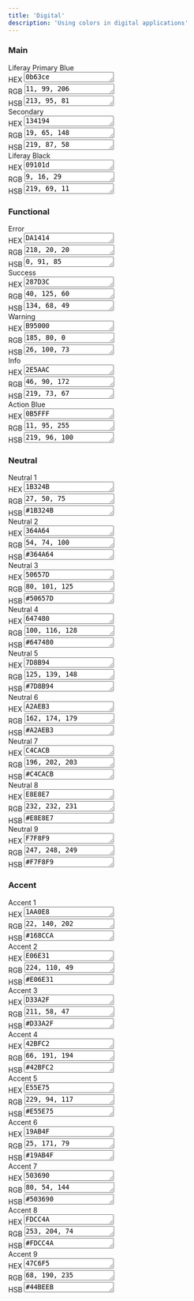 ```yaml
---
title: 'Digital'
description: 'Using colors in digital applications'
---
```


### Main

<div className="row">
	<div className="col-md-4">
		<div className="card-type-asset color-card">
			<div className="card">
				<div className="aspect-ratio card-item-first" style={{background-color: "#0b63ce"}}>
				</div>
				<div className="card-body">
					<div className="card-row">
						<div className="autofit-col autofit-col-expand">
							<div className="card-title text-truncate" title="Color Name">Liferay Primary Blue</div>
							<div className="card-subtitle text-truncate" title="Value HEX"><span>HEX </span><textarea onclick="this.focus();this.select()" rows="1">0b63ce</textarea></div>
                            <div className="card-subtitle text-truncate" title="Value RGB"><span>RGB </span><textarea onclick="this.focus();this.select()" rows="1">11, 99, 206</textarea></div>
                            <div className="card-subtitle text-truncate" title="Value HSB"><span>HSB </span><textarea onclick="this.focus();this.select()" rows="1">213, 95, 81</textarea></div>
							<div className="card-detail">
							</div>
						</div>
					</div>
				</div>
			</div>
		</div>
	</div>
	<div className="col-md-4">
		<div className="card-type-asset color-card">
			<div className="card">
				<div className="aspect-ratio card-item-first" style={{background-color: "#204589"}}>
				</div>
				<div className="card-body">
					<div className="card-row">
						<div className="autofit-col autofit-col-expand">
							<div className="card-title text-truncate" title="Color Name">Secondary</div>
							<div className="card-subtitle text-truncate" title="Value HEX"><span>HEX </span><textarea onclick="this.focus();this.select()" rows="1">134194</textarea></div>
                            <div className="card-subtitle text-truncate" title="Value RGB"><span>RGB </span><textarea onclick="this.focus();this.select()" rows="1">19, 65, 148</textarea></div>
                            <div className="card-subtitle text-truncate" title="Value HSB"><span>HSB </span><textarea onclick="this.focus();this.select()" rows="1">219, 87, 58</textarea></div>
							<div className="card-detail">
							</div>
						</div>
					</div>
				</div>
			</div>
		</div>
	</div>
    <div className="col-md-4">
		<div className="card-type-asset color-card">
			<div className="card">
				<div className="aspect-ratio card-item-first" style={{background-color: "#09101d"}}>
				</div>
				<div className="card-body">
					<div className="card-row">
						<div className="autofit-col autofit-col-expand">
							<div className="card-title text-truncate" title="Color Name">Liferay Black</div>
							<div className="card-subtitle text-truncate" title="Value HEX"><span>HEX </span><textarea onclick="this.focus();this.select()" rows="1">09101d</textarea></div>
                            <div className="card-subtitle text-truncate" title="Value RGB"><span>RGB </span><textarea onclick="this.focus();this.select()" rows="1">9, 16, 29</textarea></div>
                            <div className="card-subtitle text-truncate" title="Value HSB"><span>HSB </span><textarea onclick="this.focus();this.select()" rows="1">219, 69, 11</textarea></div>
							<div className="card-detail">
							</div>
						</div>
					</div>
				</div>
			</div>
		</div>
	</div>
</div>

### Functional

<div className="row">
	<div className="col-md-4">
		<div className="card-type-asset color-card">
			<div className="card">
				<div className="aspect-ratio card-item-first" style={{background-color: "#DA1414"}}>
				</div>
				<div className="card-body">
					<div className="card-row">
						<div className="autofit-col autofit-col-expand">
							<div className="card-title text-truncate" title="Color Name">Error</div>
							<div className="card-subtitle text-truncate" title="Value HEX"><span>HEX </span><textarea onclick="this.focus();this.select()" rows="1">DA1414</textarea></div>
                            <div className="card-subtitle text-truncate" title="Value RGB"><span>RGB </span><textarea onclick="this.focus();this.select()" rows="1">218, 20, 20</textarea></div>
                            <div className="card-subtitle text-truncate" title="Value HSB"><span>HSB </span><textarea onclick="this.focus();this.select()" rows="1">0, 91, 85</textarea></div>
							<div className="card-detail">
							</div>
						</div>
					</div>
				</div>
			</div>
		</div>
	</div>
    <div className="col-md-4">
		<div className="card-type-asset color-card">
			<div className="card">
				<div className="aspect-ratio card-item-first" style={{background-color: "#287D3C"}}>
				</div>
				<div className="card-body">
					<div className="card-row">
						<div className="autofit-col autofit-col-expand">
							<div className="card-title text-truncate" title="Color Name">Success</div>
							<div className="card-subtitle text-truncate" title="Value HEX"><span>HEX </span><textarea onclick="this.focus();this.select()" rows="1">287D3C</textarea></div>
                            <div className="card-subtitle text-truncate" title="Value RGB"><span>RGB </span><textarea onclick="this.focus();this.select()" rows="1">40, 125, 60</textarea></div>
                            <div className="card-subtitle text-truncate" title="Value HSB"><span>HSB </span><textarea onclick="this.focus();this.select()" rows="1">134, 68, 49</textarea></div>
							<div className="card-detail">
							</div>
						</div>
					</div>
				</div>
			</div>
		</div>
	</div>
	<div className="col-md-4">
		<div className="card-type-asset color-card">
			<div className="card">
				<div className="aspect-ratio card-item-first" style={{background-color: "#B95000"}}>
				</div>
				<div className="card-body">
					<div className="card-row">
						<div className="autofit-col autofit-col-expand">
							<div className="card-title text-truncate" title="Color Name">Warning</div>
							<div className="card-subtitle text-truncate" title="Value HEX"><span>HEX </span><textarea onclick="this.focus();this.select()" rows="1">B95000</textarea></div>
                            <div className="card-subtitle text-truncate" title="Value RGB"><span>RGB </span><textarea onclick="this.focus();this.select()" rows="1">185, 80, 0</textarea></div>
                            <div className="card-subtitle text-truncate" title="Value HSB"><span>HSB </span><textarea onclick="this.focus();this.select()" rows="1">26, 100, 73</textarea></div>
							<div className="card-detail">
							</div>
						</div>
					</div>
				</div>
			</div>
		</div>
	</div>
    <div className="col-md-4">
		<div className="card-type-asset color-card">
			<div className="card">
				<div className="aspect-ratio card-item-first" style={{background-color: "#2E5AAC"}}>
				</div>
				<div className="card-body">
					<div className="card-row">
						<div className="autofit-col autofit-col-expand">
							<div className="card-title text-truncate" title="Color Name">Info</div>
							<div className="card-subtitle text-truncate" title="Value HEX"><span>HEX </span><textarea onclick="this.focus();this.select()" rows="1">2E5AAC</textarea></div>
                            <div className="card-subtitle text-truncate" title="Value RGB"><span>RGB </span><textarea onclick="this.focus();this.select()" rows="1">46, 90, 172</textarea></div>
                            <div className="card-subtitle text-truncate" title="Value HSB"><span>HSB </span><textarea onclick="this.focus();this.select()" rows="1">219, 73, 67</textarea></div>
							<div className="card-detail">
							</div>
						</div>
					</div>
				</div>
			</div>
		</div>
	</div>
	<div className="col-md-4">
		<div className="card-type-asset color-card">
			<div className="card">
				<div className="aspect-ratio card-item-first" style={{background-color: "#0b63ce"}}>
				</div>
				<div className="card-body">
					<div className="card-row">
						<div className="autofit-col autofit-col-expand">
							<div className="card-title text-truncate" title="Color Name">Action Blue</div>
							<div className="card-subtitle text-truncate" title="Value HEX"><span>HEX </span><textarea onclick="this.focus();this.select()" rows="1">0B5FFF</textarea></div>
                            <div className="card-subtitle text-truncate" title="Value RGB"><span>RGB </span><textarea onclick="this.focus();this.select()" rows="1">11, 95, 255</textarea></div>
                            <div className="card-subtitle text-truncate" title="Value HSB"><span>HSB </span><textarea onclick="this.focus();this.select()" rows="1">219, 96, 100</textarea></div>
							<div className="card-detail">
							</div>
						</div>
					</div>
				</div>
			</div>
		</div>
	</div>
</div>

### Neutral

<div className="row">
	<div className="col-md-4">
		<div className="card-type-asset color-card">
			<div className="card">
				<div className="aspect-ratio card-item-first" style={{background-color: "#1B324B"}}>
				</div>
				<div className="card-body">
					<div className="card-row">
						<div className="autofit-col autofit-col-expand">
							<div className="card-title text-truncate" title="Color Name">Neutral 1</div>
							<div className="card-subtitle text-truncate" title="Value HEX"><span>HEX </span><textarea onclick="this.focus();this.select()" rows="1">1B324B</textarea></div>
                            <div className="card-subtitle text-truncate" title="Value RGB"><span>RGB </span><textarea onclick="this.focus();this.select()" rows="1">27, 50, 75</textarea></div>
                            <div className="card-subtitle text-truncate" title="Value HSB"><span>HSB </span><textarea onclick="this.focus();this.select()" rows="1">#1B324B</textarea></div>
							<div className="card-detail">
							</div>
						</div>
					</div>
				</div>
			</div>
		</div>
	</div>
    <div className="col-md-4">
		<div className="card-type-asset color-card">
			<div className="card">
				<div className="aspect-ratio card-item-first" style={{background-color: "#364A64"}}>
				</div>
				<div className="card-body">
					<div className="card-row">
						<div className="autofit-col autofit-col-expand">
							<div className="card-title text-truncate" title="Color Name">Neutral 2</div>
							<div className="card-subtitle text-truncate" title="Value HEX"><span>HEX </span><textarea onclick="this.focus();this.select()" rows="1">364A64</textarea></div>
                            <div className="card-subtitle text-truncate" title="Value RGB"><span>RGB </span><textarea onclick="this.focus();this.select()" rows="1">54, 74, 100</textarea></div>
                            <div className="card-subtitle text-truncate" title="Value HSB"><span>HSB </span><textarea onclick="this.focus();this.select()" rows="1">#364A64</textarea></div>
							<div className="card-detail">
							</div>
						</div>
					</div>
				</div>
			</div>
		</div>
	</div>
    <div className="col-md-4">
		<div className="card-type-asset color-card">
			<div className="card">
				<div className="aspect-ratio card-item-first" style={{background-color: "#50657D"}}>
				</div>
				<div className="card-body">
					<div className="card-row">
						<div className="autofit-col autofit-col-expand">
							<div className="card-title text-truncate" title="Color Name">Neutral 3</div>
							<div className="card-subtitle text-truncate" title="Value HEX"><span>HEX </span><textarea onclick="this.focus();this.select()" rows="1">50657D</textarea></div>
                            <div className="card-subtitle text-truncate" title="Value RGB"><span>RGB </span><textarea onclick="this.focus();this.select()" rows="1">80, 101, 125</textarea></div>
                            <div className="card-subtitle text-truncate" title="Value HSB"><span>HSB </span><textarea onclick="this.focus();this.select()" rows="1">#50657D</textarea></div>
							<div className="card-detail">
							</div>
						</div>
					</div>
				</div>
			</div>
		</div>
	</div>
</div>

<div className="row">
	<div className="col-md-4">
		<div className="card-type-asset color-card">
			<div className="card">
				<div className="aspect-ratio card-item-first" style={{background-color: "#647480"}}>
				</div>
				<div className="card-body">
					<div className="card-row">
						<div className="autofit-col autofit-col-expand">
							<div className="card-title text-truncate" title="Color Name">Neutral 4</div>
							<div className="card-subtitle text-truncate" title="Value HEX"><span>HEX </span><textarea onclick="this.focus();this.select()" rows="1">647480</textarea></div>
                            <div className="card-subtitle text-truncate" title="Value RGB"><span>RGB </span><textarea onclick="this.focus();this.select()" rows="1">100, 116, 128</textarea></div>
                            <div className="card-subtitle text-truncate" title="Value HSB"><span>HSB </span><textarea onclick="this.focus();this.select()" rows="1">#647480</textarea></div>
							<div className="card-detail">
							</div>
						</div>
					</div>
				</div>
			</div>
		</div>
	</div>
    <div className="col-md-4">
		<div className="card-type-asset color-card">
			<div className="card">
				<div className="aspect-ratio card-item-first" style={{background-color: "#7D8B94"}}>
				</div>
				<div className="card-body">
					<div className="card-row">
						<div className="autofit-col autofit-col-expand">
							<div className="card-title text-truncate" title="Color Name">Neutral 5</div>
							<div className="card-subtitle text-truncate" title="Value HEX"><span>HEX </span><textarea onclick="this.focus();this.select()" rows="1">7D8B94</textarea></div>
                            <div className="card-subtitle text-truncate" title="Value RGB"><span>RGB </span><textarea onclick="this.focus();this.select()" rows="1">125, 139, 148</textarea></div>
                            <div className="card-subtitle text-truncate" title="Value HSB"><span>HSB </span><textarea onclick="this.focus();this.select()" rows="1">#7D8B94</textarea></div>
							<div className="card-detail">
							</div>
						</div>
					</div>
				</div>
			</div>
		</div>
	</div>
    <div className="col-md-4">
		<div className="card-type-asset color-card">
			<div className="card">
				<div className="aspect-ratio card-item-first" style={{background-color: "#A2AEB3"}}>
				</div>
				<div className="card-body">
					<div className="card-row">
						<div className="autofit-col autofit-col-expand">
							<div className="card-title text-truncate" title="Color Name">Neutral 6</div>
							<div className="card-subtitle text-truncate" title="Value HEX"><span>HEX </span><textarea onclick="this.focus();this.select()" rows="1">A2AEB3</textarea></div>
                            <div className="card-subtitle text-truncate" title="Value RGB"><span>RGB </span><textarea onclick="this.focus();this.select()" rows="1">162, 174, 179</textarea></div>
                            <div className="card-subtitle text-truncate" title="Value HSB"><span>HSB </span><textarea onclick="this.focus();this.select()" rows="1">#A2AEB3</textarea></div>
							<div className="card-detail">
							</div>
						</div>
					</div>
				</div>
			</div>
		</div>
	</div>
</div>

<div className="row">
	<div className="col-md-4">
		<div className="card-type-asset color-card">
			<div className="card">
				<div className="aspect-ratio card-item-first" style={{background-color: "#C4CACB"}}>
				</div>
				<div className="card-body">
					<div className="card-row">
						<div className="autofit-col autofit-col-expand">
							<div className="card-title text-truncate" title="Color Name">Neutral 7</div>
							<div className="card-subtitle text-truncate" title="Value HEX"><span>HEX </span><textarea onclick="this.focus();this.select()" rows="1">C4CACB</textarea></div>
                            <div className="card-subtitle text-truncate" title="Value RGB"><span>RGB </span><textarea onclick="this.focus();this.select()" rows="1">196, 202, 203</textarea></div>
                            <div className="card-subtitle text-truncate" title="Value HSB"><span>HSB </span><textarea onclick="this.focus();this.select()" rows="1">#C4CACB</textarea></div>
							<div className="card-detail">
							</div>
						</div>
					</div>
				</div>
			</div>
		</div>
	</div>
    <div className="col-md-4">
		<div className="card-type-asset color-card">
			<div className="card">
				<div className="aspect-ratio card-item-first" style={{background-color: "#E8E8E7"}}>
				</div>
				<div className="card-body">
					<div className="card-row">
						<div className="autofit-col autofit-col-expand">
							<div className="card-title text-truncate" title="Color Name">Neutral 8</div>
							<div className="card-subtitle text-truncate" title="Value HEX"><span>HEX </span><textarea onclick="this.focus();this.select()" rows="1">E8E8E7</textarea></div>
                            <div className="card-subtitle text-truncate" title="Value RGB"><span>RGB </span><textarea onclick="this.focus();this.select()" rows="1">232, 232, 231</textarea></div>
                            <div className="card-subtitle text-truncate" title="Value HSB"><span>HSB </span><textarea onclick="this.focus();this.select()" rows="1">#E8E8E7</textarea></div>
							<div className="card-detail">
							</div>
						</div>
					</div>
				</div>
			</div>
		</div>
	</div>
    <div className="col-md-4">
		<div className="card-type-asset color-card">
			<div className="card">
				<div className="aspect-ratio card-item-first" style={{background-color: "#F7F8F9"}}>
				</div>
				<div className="card-body">
					<div className="card-row">
						<div className="autofit-col autofit-col-expand">
							<div className="card-title text-truncate" title="Color Name">Neutral 9</div>
							<div className="card-subtitle text-truncate" title="Value HEX"><span>HEX </span><textarea onclick="this.focus();this.select()" rows="1">F7F8F9</textarea></div>
                            <div className="card-subtitle text-truncate" title="Value RGB"><span>RGB </span><textarea onclick="this.focus();this.select()" rows="1">247, 248, 249</textarea></div>
                            <div className="card-subtitle text-truncate" title="Value HSB"><span>HSB </span><textarea onclick="this.focus();this.select()" rows="1">#F7F8F9</textarea></div>
							<div className="card-detail">
							</div>
						</div>
					</div>
				</div>
			</div>
		</div>
	</div>
</div>

### Accent

<div className="row">
	<div className="col-md-4">
		<div className="card-type-asset color-card">
			<div className="card">
				<div className="aspect-ratio card-item-first" style={{background-color: "#1AA0E8"}}>
				</div>
				<div className="card-body">
					<div className="card-row">
						<div className="autofit-col autofit-col-expand">
							<div className="card-title text-truncate" title="Color Name">Accent 1</div>
							<div className="card-subtitle text-truncate" title="Value HEX"><span>HEX </span><textarea onclick="this.focus();this.select()" rows="1">1AA0E8</textarea></div>
                            <div className="card-subtitle text-truncate" title="Value RGB"><span>RGB </span><textarea onclick="this.focus();this.select()" rows="1">22, 140, 202</textarea></div>
                            <div className="card-subtitle text-truncate" title="Value HSB"><span>HSB </span><textarea onclick="this.focus();this.select()" rows="1">#168CCA</textarea></div>
							<div className="card-detail">
							</div>
						</div>
					</div>
				</div>
			</div>
		</div>
	</div>
    <div className="col-md-4">
		<div className="card-type-asset color-card">
			<div className="card">
				<div className="aspect-ratio card-item-first" style={{background-color: "#E06E31"}}>
				</div>
				<div className="card-body">
					<div className="card-row">
						<div className="autofit-col autofit-col-expand">
							<div className="card-title text-truncate" title="Color Name">Accent 2</div>
							<div className="card-subtitle text-truncate" title="Value HEX"><span>HEX </span><textarea onclick="this.focus();this.select()" rows="1">E06E31</textarea></div>
                            <div className="card-subtitle text-truncate" title="Value RGB"><span>RGB </span><textarea onclick="this.focus();this.select()" rows="1">224, 110, 49</textarea></div>
                            <div className="card-subtitle text-truncate" title="Value HSB"><span>HSB </span><textarea onclick="this.focus();this.select()" rows="1">#E06E31</textarea></div>
							<div className="card-detail">
							</div>
						</div>
					</div>
				</div>
			</div>
		</div>
	</div>
    <div className="col-md-4">
		<div className="card-type-asset color-card">
			<div className="card">
				<div className="aspect-ratio card-item-first" style={{background-color: "#D33A2F"}}>
				</div>
				<div className="card-body">
					<div className="card-row">
						<div className="autofit-col autofit-col-expand">
							<div className="card-title text-truncate" title="Color Name">Accent 3</div>
							<div className="card-subtitle text-truncate" title="Value HEX"><span>HEX </span><textarea onclick="this.focus();this.select()" rows="1">D33A2F</textarea></div>
                            <div className="card-subtitle text-truncate" title="Value RGB"><span>RGB </span><textarea onclick="this.focus();this.select()" rows="1">211, 58, 47</textarea></div>
                            <div className="card-subtitle text-truncate" title="Value HSB"><span>HSB </span><textarea onclick="this.focus();this.select()" rows="1">#D33A2F</textarea></div>
							<div className="card-detail">
							</div>
						</div>
					</div>
				</div>
			</div>
		</div>
	</div>
</div>

<div className="row">
	<div className="col-md-4">
		<div className="card-type-asset color-card">
			<div className="card">
				<div className="aspect-ratio card-item-first" style={{background-color: "#42BFC2"}}>
				</div>
				<div className="card-body">
					<div className="card-row">
						<div className="autofit-col autofit-col-expand">
							<div className="card-title text-truncate" title="Color Name">Accent 4</div>
							<div className="card-subtitle text-truncate" title="Value HEX"><span>HEX </span><textarea onclick="this.focus();this.select()" rows="1">42BFC2</textarea></div>
                            <div className="card-subtitle text-truncate" title="Value RGB"><span>RGB </span><textarea onclick="this.focus();this.select()" rows="1">66, 191, 194</textarea></div>
                            <div className="card-subtitle text-truncate" title="Value HSB"><span>HSB </span><textarea onclick="this.focus();this.select()" rows="1">#42BFC2</textarea></div>
							<div className="card-detail">
							</div>
						</div>
					</div>
				</div>
			</div>
		</div>
	</div>
    <div className="col-md-4">
		<div className="card-type-asset color-card">
			<div className="card">
				<div className="aspect-ratio card-item-first" style={{background-color: "#E55E75"}}>
				</div>
				<div className="card-body">
					<div className="card-row">
						<div className="autofit-col autofit-col-expand">
							<div className="card-title text-truncate" title="Color Name">Accent 5</div>
							<div className="card-subtitle text-truncate" title="Value HEX"><span>HEX </span><textarea onclick="this.focus();this.select()" rows="1">E55E75</textarea></div>
                            <div className="card-subtitle text-truncate" title="Value RGB"><span>RGB </span><textarea onclick="this.focus();this.select()" rows="1">229, 94, 117</textarea></div>
                            <div className="card-subtitle text-truncate" title="Value HSB"><span>HSB </span><textarea onclick="this.focus();this.select()" rows="1">#E55E75</textarea></div>
							<div className="card-detail">
							</div>
						</div>
					</div>
				</div>
			</div>
		</div>
	</div>
    <div className="col-md-4">
		<div className="card-type-asset color-card">
			<div className="card">
				<div className="aspect-ratio card-item-first" style={{background-color: "#19AB4F"}}>
				</div>
				<div className="card-body">
					<div className="card-row">
						<div className="autofit-col autofit-col-expand">
							<div className="card-title text-truncate" title="Color Name">Accent 6</div>
							<div className="card-subtitle text-truncate" title="Value HEX"><span>HEX </span><textarea onclick="this.focus();this.select()" rows="1">19AB4F</textarea></div>
                            <div className="card-subtitle text-truncate" title="Value RGB"><span>RGB </span><textarea onclick="this.focus();this.select()" rows="1">25, 171, 79</textarea></div>
                            <div className="card-subtitle text-truncate" title="Value HSB"><span>HSB </span><textarea onclick="this.focus();this.select()" rows="1">#19AB4F</textarea></div>
							<div className="card-detail">
							</div>
						</div>
					</div>
				</div>
			</div>
		</div>
	</div>
</div>

<div className="row">
	<div className="col-md-4">
		<div className="card-type-asset color-card">
			<div className="card">
				<div className="aspect-ratio card-item-first" style={{background-color: "#503690"}}>
				</div>
				<div className="card-body">
					<div className="card-row">
						<div className="autofit-col autofit-col-expand">
							<div className="card-title text-truncate" title="Color Name">Accent 7</div>
							<div className="card-subtitle text-truncate" title="Value HEX"><span>HEX </span><textarea onclick="this.focus();this.select()" rows="1">503690</textarea></div>
                            <div className="card-subtitle text-truncate" title="Value RGB"><span>RGB </span><textarea onclick="this.focus();this.select()" rows="1">80, 54, 144</textarea></div>
                            <div className="card-subtitle text-truncate" title="Value HSB"><span>HSB </span><textarea onclick="this.focus();this.select()" rows="1">#503690</textarea></div>
							<div className="card-detail">
							</div>
						</div>
					</div>
				</div>
			</div>
		</div>
	</div>
    <div className="col-md-4">
		<div className="card-type-asset color-card">
			<div className="card">
				<div className="aspect-ratio card-item-first" style={{background-color: "#FDCC4A"}}>
				</div>
				<div className="card-body">
					<div className="card-row">
						<div className="autofit-col autofit-col-expand">
							<div className="card-title text-truncate" title="Color Name">Accent 8</div>
							<div className="card-subtitle text-truncate" title="Value HEX"><span>HEX </span><textarea onclick="this.focus();this.select()" rows="1">FDCC4A</textarea></div>
                            <div className="card-subtitle text-truncate" title="Value RGB"><span>RGB </span><textarea onclick="this.focus();this.select()" rows="1">253, 204, 74</textarea></div>
                            <div className="card-subtitle text-truncate" title="Value HSB"><span>HSB </span><textarea onclick="this.focus();this.select()" rows="1">#FDCC4A</textarea></div>
							<div className="card-detail">
							</div>
						</div>
					</div>
				</div>
			</div>
		</div>
	</div>
    <div className="col-md-4">
		<div className="card-type-asset color-card">
			<div className="card">
				<div className="aspect-ratio card-item-first" style={{background-color: "#47C6F5"}}>
				</div>
				<div className="card-body">
					<div className="card-row">
						<div className="autofit-col autofit-col-expand">
							<div className="card-title text-truncate" title="Color Name">Accent 9</div>
							<div className="card-subtitle text-truncate" title="Value HEX"><span>HEX </span><textarea onclick="this.focus();this.select()" rows="1">47C6F5</textarea></div>
                            <div className="card-subtitle text-truncate" title="Value RGB"><span>RGB </span><textarea onclick="this.focus();this.select()" rows="1">68, 190, 235</textarea></div>
                            <div className="card-subtitle text-truncate" title="Value HSB"><span>HSB </span><textarea onclick="this.focus();this.select()" rows="1">#44BEEB</textarea></div>
							<div className="card-detail">
							</div>
						</div>
					</div>
				</div>
			</div>
		</div>
	</div>
</div>
